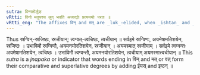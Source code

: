 ```yaml
---
sutra: विन्मतोर्लुक्
vRtti: विनो मतुपश्च लुग् भवति अजाद्योः प्रत्यययोः परतः ॥
vRtti_eng: "The affixes विन् and मत् are _luk_-elided, when _ishtan_ and _iyasun_ follow."
---
```

Thus स्रग्विन्-स्रजिष्ठः, स्रजीयान्; त्वग्वत्-त्वचिष्ठः, त्वचीयान् ॥ सर्वइमे स्रग्विणः, अयमेषामतिशयेन, स्रजिष्ठः । उभाविमौ स्रग्विणौ, अयमनयोरतिशयेन, स्रजीयान् । अयमस्मात् स्रजीयाम् । सर्वइमे त्वग्वन्तः अयमेषामतिशयेन, त्वचिष्ठः । उभाविमौ त्वग्वन्तौ, अयमनयोरतिशयेन, त्वचीयाम् अयमस्मात्त्वचीयान् ॥ This _sutra_ is a _jnapaka_ or indicator that words ending in विन् and मत् or वत् form their comparative and superlative degrees by adding ईयस् and इष्ठन् ॥
